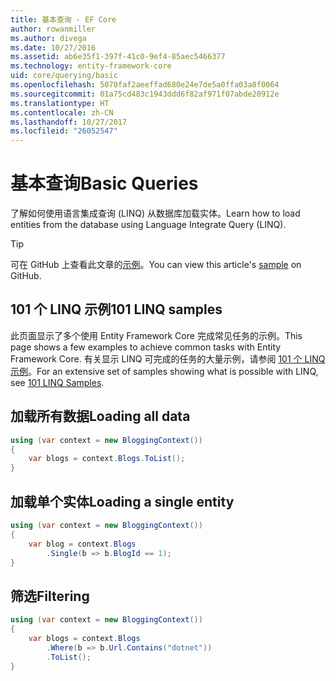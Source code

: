 ```yaml
---
title: 基本查询 - EF Core
author: rowanmiller
ms.author: divega
ms.date: 10/27/2016
ms.assetid: ab6e35f1-397f-41c0-9ef4-85aec5466377
ms.technology: entity-framework-core
uid: core/querying/basic
ms.openlocfilehash: 5070faf2aeeffad680e24e7de5a0ffa03a8f0064
ms.sourcegitcommit: 01a75cd483c1943ddd6f82af971f07abde20912e
ms.translationtype: HT
ms.contentlocale: zh-CN
ms.lasthandoff: 10/27/2017
ms.locfileid: "26052547"
---
```

# <a name="basic-queries"></a><span data-ttu-id="d3eb9-102">基本查询</span><span class="sxs-lookup"><span data-stu-id="d3eb9-102">Basic Queries</span></span>

<span data-ttu-id="d3eb9-103">了解如何使用语言集成查询 (LINQ) 从数据库加载实体。</span><span class="sxs-lookup"><span data-stu-id="d3eb9-103">Learn how to load entities from the database using Language Integrate Query (LINQ).</span></span>

> [!TIP]  
> <span data-ttu-id="d3eb9-104">可在 GitHub 上查看此文章的[示例](https://github.com/aspnet/EntityFramework.Docs/tree/master/samples/core/Querying)。</span><span class="sxs-lookup"><span data-stu-id="d3eb9-104">You can view this article's [sample](https://github.com/aspnet/EntityFramework.Docs/tree/master/samples/core/Querying) on GitHub.</span></span>

## <a name="101-linq-samples"></a><span data-ttu-id="d3eb9-105">101 个 LINQ 示例</span><span class="sxs-lookup"><span data-stu-id="d3eb9-105">101 LINQ samples</span></span>

<span data-ttu-id="d3eb9-106">此页面显示了多个使用 Entity Framework Core 完成常见任务的示例。</span><span class="sxs-lookup"><span data-stu-id="d3eb9-106">This page shows a few examples to achieve common tasks with Entity Framework Core.</span></span> <span data-ttu-id="d3eb9-107">有关显示 LINQ 可完成的任务的大量示例，请参阅 [101 个 LINQ 示例](https://code.msdn.microsoft.com/101-LINQ-Samples-3fb9811b)。</span><span class="sxs-lookup"><span data-stu-id="d3eb9-107">For an extensive set of samples showing what is possible with LINQ, see [101 LINQ Samples](https://code.msdn.microsoft.com/101-LINQ-Samples-3fb9811b).</span></span>

## <a name="loading-all-data"></a><span data-ttu-id="d3eb9-108">加载所有数据</span><span class="sxs-lookup"><span data-stu-id="d3eb9-108">Loading all data</span></span>

<!-- [!code-csharp[Main](samples/core/Querying/Querying/Basics/Sample.cs)] -->
``` csharp
using (var context = new BloggingContext())
{
    var blogs = context.Blogs.ToList();
}
```

## <a name="loading-a-single-entity"></a><span data-ttu-id="d3eb9-109">加载单个实体</span><span class="sxs-lookup"><span data-stu-id="d3eb9-109">Loading a single entity</span></span>

<!-- [!code-csharp[Main](samples/core/Querying/Querying/Basics/Sample.cs)] -->
``` csharp
using (var context = new BloggingContext())
{
    var blog = context.Blogs
        .Single(b => b.BlogId == 1);
}
```

## <a name="filtering"></a><span data-ttu-id="d3eb9-110">筛选</span><span class="sxs-lookup"><span data-stu-id="d3eb9-110">Filtering</span></span>

<!-- [!code-csharp[Main](samples/core/Querying/Querying/Basics/Sample.cs)] -->
``` csharp
using (var context = new BloggingContext())
{
    var blogs = context.Blogs
        .Where(b => b.Url.Contains("dotnet"))
        .ToList();
}
```
